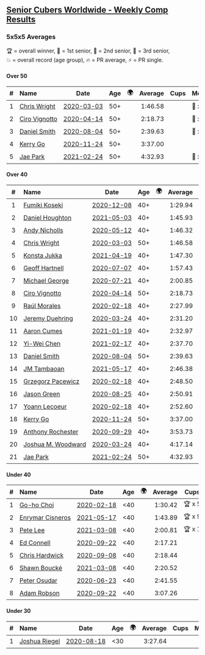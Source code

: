 <style>table {white-space: nowrap;}</style>
<link rel="stylesheet" type="text/css" href="/scw-comp/css/flags.css" />

## [Senior Cubers Worldwide - Weekly Comp Results](/scw-comp/results/)
### 5x5x5 Averages

<span style="white-space: nowrap;">🏆 = overall winner</span>, <span style="white-space: nowrap;">🥇 = 1st senior</span>, <span style="white-space: nowrap;">🥈 = 2nd senior</span>, <span style="white-space: nowrap;">🥉 = 3rd senior</span>, <span style="white-space: nowrap;">💥 = overall record (age group)</span>, <span style="white-space: nowrap;">🔥 = PR average</span>, <span style="white-space: nowrap;">⚡ = PR single</span>.

#### Over 50

| # | Name | Date | Age | 🌍 | Average | Cups | Medals | Achievements | Video |
| :--: | :-- | :--: | :--: | :--: | --: | :--: | :-- | :-- | :-- |
| 1 | [Chris Wright](../../persons/chris_wright/555.md) | [2020-03-03](../../results/2020-03-03/555.md) | 50+ | <i class="flag flag-GB" /> | 1:46.58 |  | 🥇 x 1, 🥈 x 3 | 💥 x 3, 🔥 x 1, ⚡ x 3 | [Desktop](https://www.facebook.com/events/2637344919882558/permalink/2639952702955113) / [Mobile](https://m.facebook.com/events/2637344919882558?view=permalink&id=2639952702955113) |
| 2 | [Ciro Vignotto](../../persons/ciro_vignotto/555.md) | [2020-04-14](../../results/2020-04-14/555.md) | 50+ | <i class="flag flag-IT" /> | 2:18.73 |  | 🥈 x 1, 🥉 x 2 | 🔥 x 2, ⚡ x 3 | [Desktop](https://www.facebook.com/events/1400953806773430/permalink/1402097503325727) / [Mobile](https://m.facebook.com/events/1400953806773430?view=permalink&id=1402097503325727) |
| 3 | [Daniel Smith](../../persons/daniel_smith/555.md) | [2020-08-04](../../results/2020-08-04/555.md) | 50+ | <i class="flag flag-US" /> | 2:39.63 |  | 🥇 x 1, 🥈 x 3, 🥉 x 10 | 💥 x 1, 🔥 x 2, ⚡ x 2 | [Desktop](https://www.facebook.com/events/770016233779888/permalink/775225113259000) / [Mobile](https://m.facebook.com/events/770016233779888?view=permalink&id=775225113259000) |
| 4 | [Kerry Go](../../persons/kerry_go/555.md) | [2020-11-24](../../results/2020-11-24/555.md) | 50+ | <i class="flag flag-US" /> | 3:37.00 |  |  | 🔥 x 1, ⚡ x 2 | [Desktop](https://www.facebook.com/kerrygo/videos/10221136687461054) / [Mobile](https://m.facebook.com/kerrygo/videos/10221136687461054) |
| 5 | [Jae Park](../../persons/jae_park/555.md) | [2021-02-24](../../results/2021-02-24/555.md) | 50+ | <i class="flag flag-US" /> | 4:32.93 |  | 🥉 x 3 | 🔥 x 3, ⚡ x 7 | [Desktop](https://www.facebook.com/events/256148192722702/permalink/258882652449256) / [Mobile](https://m.facebook.com/events/256148192722702?view=permalink&id=258882652449256) |

#### Over 40

| # | Name | Date | Age | 🌍 | Average | Cups | Medals | Achievements | Video |
| :--: | :-- | :--: | :--: | :--: | --: | :--: | :-- | :-- | :-- |
| 1 | [Fumiki Koseki](../../persons/fumiki_koseki/555.md) | [2020-12-08](../../results/2020-12-08/555.md) | 40+ | <i class="flag flag-JP" /> | 1:29.94 | 🏆 x 24 | 🥇 x 24 | 💥 x 7, 🔥 x 6, ⚡ x 4 | [Desktop](https://www.facebook.com/events/209111367450307/permalink/213368410357936) / [Mobile](https://m.facebook.com/events/209111367450307?view=permalink&id=213368410357936) |
| 2 | [Daniel Houghton](../../persons/daniel_houghton/555.md) | [2021-05-03](../../results/2021-05-03/555.md) | 40+ | <i class="flag flag-CH" /> | 1:45.93 | 🏆 x 1 | 🥇 x 2, 🥈 x 2 | 🔥 x 2, ⚡ x 2 | [Desktop](https://www.facebook.com/events/158701836186375/permalink/164971085559450) / [Mobile](https://m.facebook.com/events/158701836186375?view=permalink&id=164971085559450) |
| 3 | [Andy Nicholls](../../persons/andy_nicholls/555.md) | [2020-05-12](../../results/2020-05-12/555.md) | 40+ | <i class="flag flag-GB" /> | 1:46.32 | 🏆 x 12 | 🥇 x 14, 🥈 x 2 | 💥 x 3, 🔥 x 2, ⚡ x 3 | [Desktop](https://www.facebook.com/events/276138643524223/permalink/276779116793509) / [Mobile](https://m.facebook.com/events/276138643524223?view=permalink&id=276779116793509) |
| 4 | [Chris Wright](../../persons/chris_wright/555.md) | [2020-03-03](../../results/2020-03-03/555.md) | 50+ | <i class="flag flag-GB" /> | 1:46.58 |  | 🥇 x 1, 🥈 x 3 | 💥 x 3, 🔥 x 1, ⚡ x 3 | [Desktop](https://www.facebook.com/events/2637344919882558/permalink/2639952702955113) / [Mobile](https://m.facebook.com/events/2637344919882558?view=permalink&id=2639952702955113) |
| 5 | [Konsta Jukka](../../persons/konsta_jukka/555.md) | [2021-04-19](../../results/2021-04-19/555.md) | 40+ | <i class="flag flag-FI" /> | 1:47.30 | 🏆 x 2 | 🥇 x 2, 🥈 x 9 | 🔥 x 5, ⚡ x 3 | [Desktop](https://www.facebook.com/events/1009195762821458/permalink/1017253955348972) / [Mobile](https://m.facebook.com/events/1009195762821458?view=permalink&id=1017253955348972) |
| 6 | [Geoff Hartnell](../../persons/geoff_hartnell/555.md) | [2020-07-07](../../results/2020-07-07/555.md) | 40+ | <i class="flag flag-GB" /> | 1:57.43 | 🏆 x 1 | 🥇 x 10, 🥈 x 26, 🥉 x 7 | 🔥 x 6, ⚡ x 5 | [Desktop](https://www.facebook.com/events/307625317040136/permalink/308560093613325) / [Mobile](https://m.facebook.com/events/307625317040136?view=permalink&id=308560093613325) |
| 7 | [Michael George](../../persons/michael_george/555.md) | [2020-07-21](../../results/2020-07-21/555.md) | 40+ | <i class="flag flag-GB" /> | 2:00.85 | 🏆 x 1 | 🥇 x 2, 🥈 x 4, 🥉 x 9 | 🔥 x 5, ⚡ x 5 | [Desktop](https://www.facebook.com/michael.george.545/videos/10214016542247959) / [Mobile](https://m.facebook.com/michael.george.545/videos/10214016542247959) |
| 8 | [Ciro Vignotto](../../persons/ciro_vignotto/555.md) | [2020-04-14](../../results/2020-04-14/555.md) | 50+ | <i class="flag flag-IT" /> | 2:18.73 |  | 🥈 x 1, 🥉 x 2 | 🔥 x 2, ⚡ x 3 | [Desktop](https://www.facebook.com/events/1400953806773430/permalink/1402097503325727) / [Mobile](https://m.facebook.com/events/1400953806773430?view=permalink&id=1402097503325727) |
| 9 | [Raúl Morales](../../persons/raul_morales/555.md) | [2020-02-18](../../results/2020-02-18/555.md) | 40+ | <i class="flag flag-ES" /> | 2:27.99 |  |  | 🔥 x 1, ⚡ x 1 | |
| 10 | [Jeremy Duehring](../../persons/jeremy_duehring/555.md) | [2020-03-24](../../results/2020-03-24/555.md) | 40+ | <i class="flag flag-US" /> | 2:31.20 |  |  | 🔥 x 1, ⚡ x 1 | [Desktop](https://www.facebook.com/events/5078365835514885/permalink/5082560948428707) / [Mobile](https://m.facebook.com/events/5078365835514885?view=permalink&id=5082560948428707) |
| 11 | [Aaron Cumes](../../persons/aaron_cumes/555.md) | [2021-01-19](../../results/2021-01-19/555.md) | 40+ | <i class="flag flag-GB" /> | 2:32.97 |  | 🥉 x 3 | 🔥 x 4, ⚡ x 3 | [Desktop](https://www.facebook.com/events/801984480354340/permalink/804512616768193) / [Mobile](https://m.facebook.com/events/801984480354340?view=permalink&id=804512616768193) |
| 12 | [Yi-Wei Chen](../../persons/yi_wei_chen/555.md) | [2021-02-17](../../results/2021-02-17/555.md) | 40+ | <i class="flag flag-TW" /> | 2:37.70 |  | 🥈 x 4, 🥉 x 11 | 🔥 x 12, ⚡ x 12 | [Desktop](https://www.facebook.com/events/1341827372862028/permalink/1344647205913378) / [Mobile](https://m.facebook.com/events/1341827372862028?view=permalink&id=1344647205913378) |
| 13 | [Daniel Smith](../../persons/daniel_smith/555.md) | [2020-08-04](../../results/2020-08-04/555.md) | 50+ | <i class="flag flag-US" /> | 2:39.63 |  | 🥇 x 1, 🥈 x 3, 🥉 x 10 | 💥 x 1, 🔥 x 2, ⚡ x 2 | [Desktop](https://www.facebook.com/events/770016233779888/permalink/775225113259000) / [Mobile](https://m.facebook.com/events/770016233779888?view=permalink&id=775225113259000) |
| 14 | [JM Tambaoan](../../persons/jm_tambaoan/555.md) | [2021-05-17](../../results/2021-05-17/555.md) | 40+ | <i class="flag flag-PH" /> | 2:46.38 |  | 🥈 x 1, 🥉 x 3 | 🔥 x 4, ⚡ x 4 | [Desktop](https://www.facebook.com/events/373354890741855/permalink/379059153504762) / [Mobile](https://m.facebook.com/events/373354890741855?view=permalink&id=379059153504762) |
| 15 | [Grzegorz Pacewicz](../../persons/grzegorz_pacewicz/555.md) | [2020-02-18](../../results/2020-02-18/555.md) | 40+ | <i class="flag flag-PL" /> | 2:48.50 |  |  | 🔥 x 1, ⚡ x 1 | |
| 16 | [Jason Green](../../persons/jason_green/555.md) | [2020-08-25](../../results/2020-08-25/555.md) | 40+ | <i class="flag flag-US" /> | 2:50.91 |  | 🥈 x 1 | 🔥 x 2, ⚡ x 2 | [Desktop](https://www.facebook.com/jasongreenbowler/videos/10163944661080425) / [Mobile](https://m.facebook.com/jasongreenbowler/videos/10163944661080425) |
| 17 | [Yoann Lecoeur](../../persons/yoann_lecoeur/555.md) | [2020-02-18](../../results/2020-02-18/555.md) | 40+ | <i class="flag flag-FR" /> | 2:52.60 |  |  | 🔥 x 1, ⚡ x 1 | [Desktop](https://www.facebook.com/events/538921670053895/permalink/541223923157003) / [Mobile](https://m.facebook.com/events/538921670053895?view=permalink&id=541223923157003) |
| 18 | [Kerry Go](../../persons/kerry_go/555.md) | [2020-11-24](../../results/2020-11-24/555.md) | 50+ | <i class="flag flag-US" /> | 3:37.00 |  |  | 🔥 x 1, ⚡ x 2 | [Desktop](https://www.facebook.com/kerrygo/videos/10221136687461054) / [Mobile](https://m.facebook.com/kerrygo/videos/10221136687461054) |
| 19 | [Anthony Rochester](../../persons/anthony_rochester/555.md) | [2020-09-29](../../results/2020-09-29/555.md) | 40+ | <i class="flag flag-AU" /> | 3:53.73 |  |  | 🔥 x 1, ⚡ x 1 | [Desktop](https://www.facebook.com/events/427181104911253/permalink/430348604594503) / [Mobile](https://m.facebook.com/events/427181104911253?view=permalink&id=430348604594503) |
| 20 | [Joshua M. Woodward](../../persons/joshua_m_woodward/555.md) | [2020-03-24](../../results/2020-03-24/555.md) | 40+ | <i class="flag flag-US" /> | 4:17.14 |  |  | 🔥 x 1, ⚡ x 1 | [Desktop](https://www.facebook.com/events/5078365835514885/permalink/5101597413191727) / [Mobile](https://m.facebook.com/events/5078365835514885?view=permalink&id=5101597413191727) |
| 21 | [Jae Park](../../persons/jae_park/555.md) | [2021-02-24](../../results/2021-02-24/555.md) | 50+ | <i class="flag flag-US" /> | 4:32.93 |  | 🥉 x 3 | 🔥 x 3, ⚡ x 7 | [Desktop](https://www.facebook.com/events/256148192722702/permalink/258882652449256) / [Mobile](https://m.facebook.com/events/256148192722702?view=permalink&id=258882652449256) |

#### Under 40

| # | Name | Date | Age | 🌍 | Average | Cups | Medals | Achievements | Video |
| :--: | :-- | :--: | :--: | :--: | --: | :--: | :-- | :-- | :-- |
| 1 | [Go-ho Choi](../../persons/go_ho_choi/555.md) | [2020-02-18](../../results/2020-02-18/555.md) | <40 | <i class="flag flag-KR" /> | 1:30.42 | 🏆 x 5 |  | 💥 x 3, 🔥 x 1, ⚡ x 3 | [Desktop](https://www.facebook.com/events/538921670053895/permalink/539081640037898) / [Mobile](https://m.facebook.com/events/538921670053895?view=permalink&id=539081640037898) |
| 2 | [Enrymar Cisneros](../../persons/enrymar_cisneros/555.md) | [2021-05-17](../../results/2021-05-17/555.md) | <40 | <i class="flag flag-VE" /> | 1:43.89 | 🏆 x 9 |  | 🔥 x 8, ⚡ x 7 | [Desktop](https://www.facebook.com/events/373354890741855/permalink/379303140147030) / [Mobile](https://m.facebook.com/events/373354890741855?view=permalink&id=379303140147030) |
| 3 | [Pete Lee](../../persons/pete_lee/555.md) | [2021-03-08](../../results/2021-03-08/555.md) | <40 | <i class="flag flag-GB" /> | 2:00.81 | 🏆 x 1 |  | 🔥 x 12, ⚡ x 6 | [Desktop](https://www.facebook.com/events/161142189072151/permalink/166294671890236) / [Mobile](https://m.facebook.com/events/161142189072151?view=permalink&id=166294671890236) |
| 4 | [Ed Connell](../../persons/ed_connell/555.md) | [2020-09-22](../../results/2020-09-22/555.md) | <40 | <i class="flag flag-IE" /> | 2:17.21 |  |  | 🔥 x 5, ⚡ x 6 | [Desktop](https://www.facebook.com/events/342541897161786/permalink/346210916794884) / [Mobile](https://m.facebook.com/events/342541897161786?view=permalink&id=346210916794884) |
| 5 | [Chris Hardwick](../../persons/chris_hardwick/555.md) | [2020-09-08](../../results/2020-09-08/555.md) | <40 | <i class="flag flag-US" /> | 2:18.44 |  |  | 🔥 x 2, ⚡ x 3 | [Desktop](https://www.facebook.com/events/342884623427933/permalink/347714566278272) / [Mobile](https://m.facebook.com/events/342884623427933?view=permalink&id=347714566278272) |
| 6 | [Shawn Boucké](../../persons/shawn_boucke/555.md) | [2021-03-08](../../results/2021-03-08/555.md) | <40 | <i class="flag flag-US" /> | 2:20.52 |  |  | 🔥 x 1, ⚡ x 1 | [Desktop](https://www.facebook.com/events/161142189072151/permalink/163133008873069) / [Mobile](https://m.facebook.com/events/161142189072151?view=permalink&id=163133008873069) |
| 7 | [Peter Osudar](../../persons/peter_osudar/555.md) | [2020-06-23](../../results/2020-06-23/555.md) | <40 | <i class="flag flag-CA" /> | 2:41.55 |  |  | 🔥 x 1, ⚡ x 1 | [Desktop](https://www.facebook.com/events/268636114456043/permalink/276010010385320) / [Mobile](https://m.facebook.com/events/268636114456043?view=permalink&id=276010010385320) |
| 8 | [Adam Robson](../../persons/adam_robson/555.md) | [2020-09-22](../../results/2020-09-22/555.md) | <40 | <i class="flag flag-GB" /> | 3:07.26 |  |  | 🔥 x 2, ⚡ x 3 | [Desktop](https://www.facebook.com/100005428097972/videos/1476586795865576) / [Mobile](https://m.facebook.com/100005428097972/videos/1476586795865576) |

#### Under 30

| # | Name | Date | Age | 🌍 | Average | Cups | Medals | Achievements | Video |
| :--: | :-- | :--: | :--: | :--: | --: | :--: | :-- | :-- | :-- |
| 1 | [Joshua Riegel](../../persons/joshua_riegel/555.md) | [2020-08-18](../../results/2020-08-18/555.md) | <30 | <i class="flag flag-US" /> | 3:27.64 |  |  | 🔥 x 3, ⚡ x 3 | [Desktop](https://www.facebook.com/events/3231806576868309/permalink/3239487379433562) / [Mobile](https://m.facebook.com/events/3231806576868309?view=permalink&id=3239487379433562) |


<!-- Global site tag (gtag.js) - Google Analytics -->
<script async src="https://www.googletagmanager.com/gtag/js?id=UA-86348435-3"></script>
<script>window.dataLayer = window.dataLayer || []; function gtag() {dataLayer.push(arguments);} gtag('js', new Date()); gtag('config', 'UA-86348435-3');</script>
